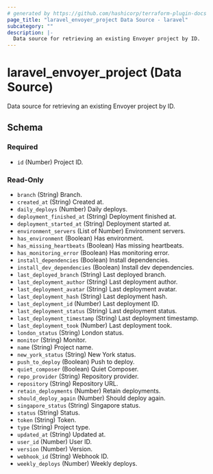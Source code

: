 ```yaml
---
# generated by https://github.com/hashicorp/terraform-plugin-docs
page_title: "laravel_envoyer_project Data Source - laravel"
subcategory: ""
description: |-
  Data source for retrieving an existing Envoyer project by ID.
---
```


# laravel_envoyer_project (Data Source)

Data source for retrieving an existing Envoyer project by ID.



<!-- schema generated by tfplugindocs -->
## Schema

### Required

- `id` (Number) Project ID.

### Read-Only

- `branch` (String) Branch.
- `created_at` (String) Created at.
- `daily_deploys` (Number) Daily deploys.
- `deployment_finished_at` (String) Deployment finished at.
- `deployment_started_at` (String) Deployment started at.
- `environment_servers` (List of Number) Environment servers.
- `has_environment` (Boolean) Has environment.
- `has_missing_heartbeats` (Boolean) Has missing heartbeats.
- `has_monitoring_error` (Boolean) Has monitoring error.
- `install_dependencies` (Boolean) Install dependencies.
- `install_dev_dependencies` (Boolean) Install dev dependencies.
- `last_deployed_branch` (String) Last deployed branch.
- `last_deployment_author` (String) Last deployment author.
- `last_deployment_avatar` (String) Last deployment avatar.
- `last_deployment_hash` (String) Last deployment hash.
- `last_deployment_id` (Number) Last deployment ID.
- `last_deployment_status` (String) Last deployment status.
- `last_deployment_timestamp` (String) Last deployment timestamp.
- `last_deployment_took` (Number) Last deployment took.
- `london_status` (String) London status.
- `monitor` (String) Monitor.
- `name` (String) Project name.
- `new_york_status` (String) New York status.
- `push_to_deploy` (Boolean) Push to deploy.
- `quiet_composer` (Boolean) Quiet Composer.
- `repo_provider` (String) Repository provider.
- `repository` (String) Repository URL.
- `retain_deployments` (Number) Retain deployments.
- `should_deploy_again` (Number) Should deploy again.
- `singapore_status` (String) Singapore status.
- `status` (String) Status.
- `token` (String) Token.
- `type` (String) Project type.
- `updated_at` (String) Updated at.
- `user_id` (Number) User ID.
- `version` (Number) Version.
- `webhook_id` (String) Webhook ID.
- `weekly_deploys` (Number) Weekly deploys.

